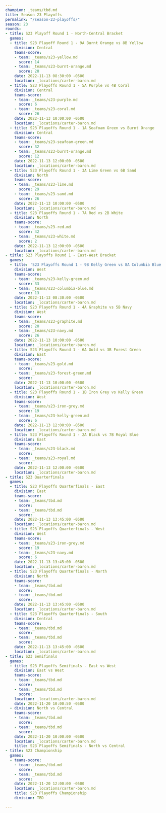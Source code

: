 ```yaml
---
champion: _teams/tbd.md
title: Season 23 Playoffs
permalink: "/season-23-playoffs/"
season: 23
rounds:
- title: S23 Playoff Round 1 - North-Central Bracket
  games:
  - title: S23 Playoff Round 1 - 9A Burnt Orange vs 8B Yellow
    division: Central
    teams-score:
    - team: _teams/s23-yellow.md
      score: 14
    - team: _teams/s23-burnt-orange.md
      score: 20
    date: 2022-11-13 08:30:00 -0500
    location: _locations/carter-baron.md
  - title: S23 Playoffs Round 1 - 5A Purple vs 4B Coral
    division: Central
    teams-score:
    - team: _teams/s23-purple.md
      score: 6
    - team: _teams/s23-coral.md
      score: 26
    date: 2022-11-13 10:00:00 -0500
    location: _locations/carter-baron.md
  - title: S23 Playoffs Round 1 - 1A Seafoam Green vs Burnt Orange
    division: Central
    teams-score:
    - team: _teams/s23-seafoam-green.md
      score: 32
    - team: _teams/s23-burnt-orange.md
      score: 12
    date: 2022-11-13 12:00:00 -0500
    location: _locations/carter-baron.md
  - title: S23 Playoffs Round 1 - 3A Lime Green vs 6B Sand
    division: North
    teams-score:
    - team: _teams/s23-lime.md
      score: 29
    - team: _teams/s23-sand.md
      score: 26
    date: 2022-11-13 10:00:00 -0500
    location: _locations/carter-baron.md
  - title: S23 Playoffs Round 1 - 7A Red vs 2B White
    division: North
    teams-score:
    - team: _teams/s23-red.md
      score: 42
    - team: _teams/s23-white.md
      score: 2
    date: 2022-11-13 12:00:00 -0500
    location: _locations/carter-baron.md
- title: S23 Playoffs Round 1 - East-West Bracket
  games:
  - title: 'S23 Playoffs Round 1 - 9B Kelly Green vs 8A Columbia Blue '
    division: West
    teams-score:
    - team: _teams/s23-kelly-green.md
      score: 33
    - team: _teams/s23-columbia-blue.md
      score: 13
    date: 2022-11-13 08:30:00 -0500
    location: _locations/carter-baron.md
  - title: S23 Playoffs Round 1 - 4A Graphite vs 5B Navy
    division: West
    teams-score:
    - team: _teams/s23-graphite.md
      score: 20
    - team: _teams/s23-navy.md
      score: 26
    date: 2022-11-13 10:00:00 -0500
    location: _locations/carter-baron.md
  - title: S23 Playoffs Round 1 - 6A Gold vs 3B Forest Green
    division: East
    teams-score:
    - team: _teams/s23-gold.md
      score: 
    - team: _teams/s23-forest-green.md
      score: 
    date: 2022-11-13 10:00:00 -0500
    location: _locations/carter-baron.md
  - title: S23 Playoffs Round 1 - 1B Iron Grey vs Kelly Green
    division: West
    teams-score:
    - team: _teams/s23-iron-grey.md
      score: 19
    - team: _teams/s23-kelly-green.md
      score: 6
    date: 2022-11-13 12:00:00 -0500
    location: _locations/carter-baron.md
  - title: S23 Playoffs Round 1 - 2A Black vs 7B Royal Blue
    division: East
    teams-score:
    - team: _teams/s23-black.md
      score: 
    - team: _teams/s23-royal.md
      score: 
    date: 2022-11-13 12:00:00 -0500
    location: _locations/carter-baron.md
- title: S23 Quarterfinals
  games:
  - title: S23 Playoffs Quarterfinals - East
    division: East
    teams-score:
    - team: _teams/tbd.md
      score: 
    - team: _teams/tbd.md
      score: 
    date: 2022-11-13 13:45:00 -0500
    location: _locations/carter-baron.md
  - title: S23 Playoffs Quarterfinals - West
    division: West
    teams-score:
    - team: _teams/s23-iron-grey.md
      score: 19
    - team: _teams/s23-navy.md
      score: 6
    date: 2022-11-13 13:45:00 -0500
    location: _locations/carter-baron.md
  - title: S23 Playoffs Quarterfinals - North
    division: North
    teams-score:
    - team: _teams/tbd.md
      score: 
    - team: _teams/tbd.md
      score: 
    date: 2022-11-13 13:45:00 -0500
    location: _locations/carter-baron.md
  - title: S23 Playoffs Quarterfinals - South
    division: Central
    teams-score:
    - team: _teams/tbd.md
      score: 
    - team: _teams/tbd.md
      score: 
    date: 2022-11-13 13:45:00 -0500
    location: _locations/carter-baron.md
- title: S23 Semifinals
  games:
  - title: S23 Playoffs Semifinals - East vs West
    division: East vs West
    teams-score:
    - team: _teams/tbd.md
      score: 
    - team: _teams/tbd.md
      score: 
    location: _locations/carter-baron.md
    date: 2022-11-20 10:00:50 -0500
  - division: North vs Central
    teams-score:
    - team: _teams/tbd.md
      score: 
    - team: _teams/tbd.md
      score: 
    date: 2022-11-20 10:00:00 -0500
    location: _locations/carter-baron.md
    title: S23 Playoffs Semifinals - North vs Central
- title: S23 Championship
  games:
  - teams-score:
    - team: _teams/tbd.md
      score: 
    - team: _teams/tbd.md
      score: 
    date: 2022-11-20 12:00:00 -0500
    location: _locations/carter-baron.md
    title: S23 Playoffs Championship
    division: TBD

---
```

